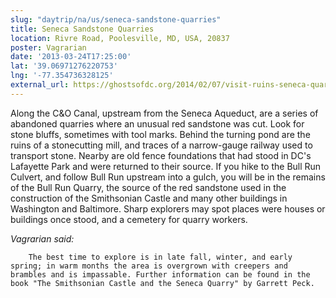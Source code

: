 ```yaml
---
slug: "daytrip/na/us/seneca-sandstone-quarries"
title: Seneca Sandstone Quarries
location: Rivre Road, Poolesville, MD, USA, 20837
poster: Vagrarian
date: '2013-03-24T17:25:00'
lat: '39.06971276220753'
lng: '-77.354736328125'
external_url: https://ghostsofdc.org/2014/02/07/visit-ruins-seneca-quarry-yes-real-ruins/
---
```


Along the C&amp;O Canal, upstream from the Seneca Aqueduct, are a series of abandoned quarries where an unusual red sandstone was cut. Look for stone bluffs, sometimes with tool marks. Behind the turning pond are the ruins of a stonecutting mill, and traces of a narrow-gauge railway used to transport stone. Nearby are old fence foundations that had stood in DC's Lafayette Park and were returned to their source. If you hike to the Bull Run Culvert, and follow Bull Run upstream into a gulch, you will be in the remains of the Bull Run Quarry, the source of the red sandstone used in the construction of the Smithsonian Castle and many other buildings in Washington and Baltimore. Sharp explorers may spot places were houses or buildings once stood, and a cemetery for quarry workers.

<em>Vagrarian said:</em>

        The best time to explore is in late fall, winter, and early spring; in warm months the area is overgrown with creepers and brambles and is impassable. Further information can be found in the book "The Smithsonian Castle and the Seneca Quarry" by Garrett Peck.

